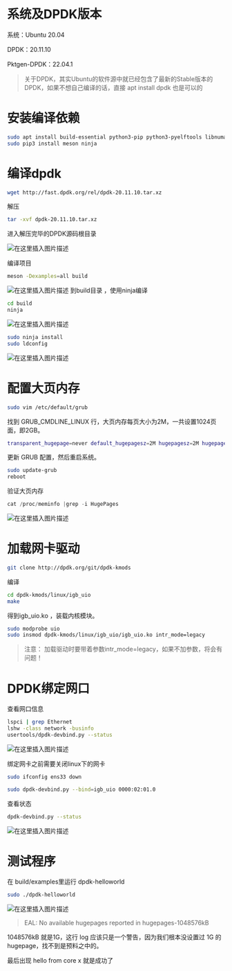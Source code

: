 
# 系统及DPDK版本


系统：Ubuntu 20.04

DPDK：20.11.10

Pktgen-DPDK：22.04.1


> 关于DPDK，其实Ubuntu的软件源中就已经包含了最新的Stable版本的DPDK，如果不想自己编译的话，直接 apt install dpdk 也是可以的

# 安装编译依赖

```bash
sudo apt install build-essential python3-pip python3-pyelftools libnuma-dev libpcap0.8-dev pkg-config
sudo pip3 install meson ninja
```


# 编译dpdk

```bash
wget http://fast.dpdk.org/rel/dpdk-20.11.10.tar.xz
```


解压

```bash
tar -xvf dpdk-20.11.10.tar.xz 
```


进入解压完毕的DPDK源码根目录


![在这里插入图片描述](https://i-blog.csdnimg.cn/direct/1a643e2c916f4b88b43339e922869739.png)

编译项目

```bash
meson -Dexamples=all build
```

![在这里插入图片描述](https://i-blog.csdnimg.cn/direct/949434cd29f0448b9b73ec8fbf82d6db.png)
到build目录 ，使用ninja编译

```bash
cd build
ninja
```

![在这里插入图片描述](https://i-blog.csdnimg.cn/direct/ce2f3a6e74cf48d18c8d750938ff3eb5.png)


```bash
sudo ninja install
sudo ldconfig
```

![在这里插入图片描述](https://i-blog.csdnimg.cn/direct/9715fa5b6fa540749e32e7418a410d3f.png)

# 配置大页内存

```bash
sudo vim /etc/default/grub
```

找到 GRUB_CMDLINE_LINUX 行，大页内存每页大小为2M，一共设置1024页面，即2GB。

```bash
transparent_hugepage=never default_hugepagesz=2M hugepagesz=2M hugepages=1024
```

更新 GRUB 配置，然后重启系统。

```bash
sudo update-grub
reboot
```



验证大页内存

```cpp
cat /proc/meminfo |grep -i HugePages
```

![在这里插入图片描述](https://i-blog.csdnimg.cn/direct/c9fd18ffa0c742afbc5c9322c8e8a741.png)




# 加载网卡驱动

```bash
git clone http://dpdk.org/git/dpdk-kmods
```

编译

```bash
cd dpdk-kmods/linux/igb_uio
make
```

得到igb_uio.ko ，装载内核模块。

```bash
sudo modprobe uio
sudo insmod dpdk-kmods/linux/igb_uio/igb_uio.ko intr_mode=legacy
```

> 注意： 加载驱动时要带着参数intr_mode=legacy，如果不加参数，将会有问题！


# DPDK绑定网口

查看网口信息

```bash
lspci | grep Ethernet
lshw -class network -businfo
usertools/dpdk-devbind.py --status
```

![在这里插入图片描述](https://i-blog.csdnimg.cn/direct/8c5ae7719ac645a79496615299e2f927.png)

绑定网卡之前需要关闭linux下的网卡

```bash
sudo ifconfig ens33 down
```

```bash
sudo dpdk-devbind.py --bind=igb_uio 0000:02:01.0
```

查看状态

```bash
dpdk-devbind.py --status
```

![在这里插入图片描述](https://i-blog.csdnimg.cn/direct/f6c84362d7a54b06b3f622eb7733be54.png)

# 测试程序

在  build/examples里运行 dpdk-helloworld

```bash
sudo ./dpdk-helloworld
```

![在这里插入图片描述](https://i-blog.csdnimg.cn/direct/07fc93fd69954a808239a20dbf8ea1dc.png)

> EAL: No available hugepages reported in hugepages-1048576kB

1048576kB 就是1G，这行 log 应该只是一个警告，因为我们根本没设置过 1G 的 hugepage，找不到是预料之中的。

最后出现 hello from core x 就是成功了
